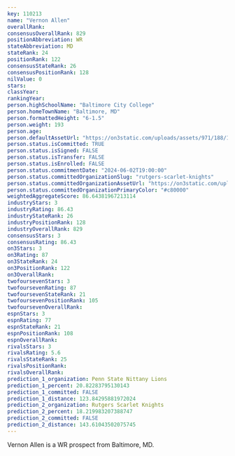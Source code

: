 ```yaml
---
key: 110213
name: "Vernon Allen"
overallRank: 
consensusOverallRank: 829
positionAbbreviation: WR
stateAbbreviation: MD
stateRank: 24
positionRank: 122
consensusStateRank: 26
consensusPositionRank: 128
nilValue: 0
stars: 
classYear: 
rankingYear: 
person.highSchoolName: "Baltimore City College"
person.homeTownName: "Baltimore, MD"
person.formattedHeight: "6-1.5"
person.weight: 193
person.age: 
person.defaultAssetUrl: "https://on3static.com/uploads/assets/971/188/188971.png"
person.status.isCommitted: TRUE
person.status.isSigned: FALSE
person.status.isTransfer: FALSE
person.status.isEnrolled: FALSE
person.status.commitmentDate: "2024-06-02T19:00:00"
person.status.committedOrganizationSlug: "rutgers-scarlet-knights"
person.status.committedOrganizationAssetUrl: "https://on3static.com/uploads/assets/161/150/150161.svg"
person.status.committedOrganizationPrimaryColor: "#c80000"
weightedAggregateScore: 86.64381967213114
industryStars: 3
industryRating: 86.43
industryStateRank: 26
industryPositionRank: 128
industryOverallRank: 829
consensusStars: 3
consensusRating: 86.43
on3Stars: 3
on3Rating: 87
on3StateRank: 24
on3PositionRank: 122
on3OverallRank: 
twofoursevenStars: 3
twofoursevenRating: 87
twofoursevenStateRank: 21
twofoursevenPositionRank: 105
twofoursevenOverallRank: 
espnStars: 3
espnRating: 77
espnStateRank: 21
espnPositionRank: 108
espnOverallRank: 
rivalsStars: 3
rivalsRating: 5.6
rivalsStateRank: 25
rivalsPositionRank: 
rivalsOverallRank: 
prediction_1_organization: Penn State Nittany Lions
prediction_1_percent: 20.82283795130143
prediction_1_committed: FALSE
prediction_1_distance: 123.84295881972024
prediction_2_organization: Rutgers Scarlet Knights
prediction_2_percent: 18.219983207388747
prediction_2_committed: FALSE
prediction_2_distance: 143.61043502075745
---
```

Vernon Allen is a WR prospect from Baltimore, MD.